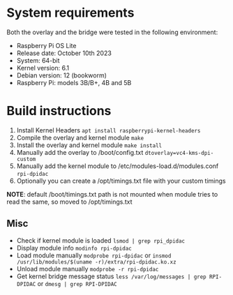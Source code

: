 # System requirements

Both the overlay and the bridge were tested in the following environment:
* Raspberry Pi OS Lite
* Release date: October 10th 2023
* System: 64-bit
* Kernel version: 6.1
* Debian version: 12 (bookworm)
* Raspberry Pi: models 3B/B+, 4B and 5B

# Build instructions

1. Install Kernel Headers
```apt install raspberrypi-kernel-headers```
2. Compile the overlay and kernel module
```make```
3. Install the overlay and kernel module
```make install```
4. Manually add the overlay to /boot/config.txt
```dtoverlay=vc4-kms-dpi-custom```
5. Manually add the kernel module to /etc/modules-load.d/modules.conf
```rpi-dpidac```
6. Optionally you can create a /opt/timings.txt file with your custom timings

**NOTE**: default /boot/timings.txt path is not mounted when module tries to read the same, so moved to /opt/timings.txt

## Misc

* Check if kernel module is loaded
```lsmod | grep rpi_dpidac```
* Display module info
```modinfo rpi-dpidac```
* Load module manually
```modprobe rpi-dpidac```
or
```insmod /usr/lib/modules/$(uname -r)/extra/rpi-dpidac.ko.xz```
* Unload module manually
```modprobe -r rpi-dpidac```
* Get kernel bridge message status
```less /var/log/messages | grep RPI-DPIDAC```
or
```dmesg | grep RPI-DPIDAC```
